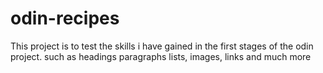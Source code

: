 # odin-recipes
This project is to test the skills i have gained in the first stages of the odin project. such as headings paragraphs lists, images, links and much more